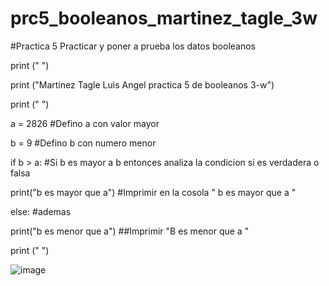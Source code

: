 # prc5_booleanos_martinez_tagle_3w

#Practica 5 Practicar y poner a prueba los datos booleanos

print (" ")

print ("Martinez Tagle Luis Angel  practica 5 de booleanos 3-w")

print (" ")

a = 2826 #Defino a con valor mayor

b = 9 #Defino b con numero menor

if b > a: #Si b es mayor a b entonces analiza la condicion si es verdadera o falsa

 print("b es mayor que a") #Imprimir en la cosola " b es mayor que a "

else: #ademas

 print("b es menor que a") ##Imprimir "B es menor que a "

print (" ")

![image](https://github.com/user-attachments/assets/1bd7cb18-da01-4e4d-9c57-95ed348e2e6d)
